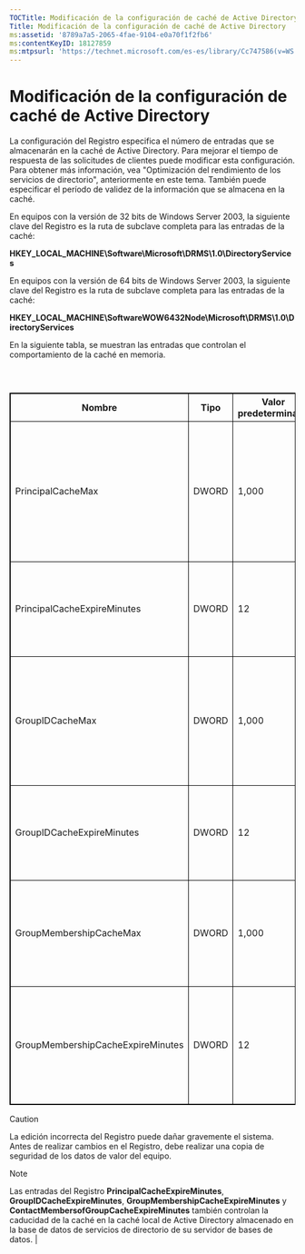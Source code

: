 ```yaml
---
TOCTitle: Modificación de la configuración de caché de Active Directory
Title: Modificación de la configuración de caché de Active Directory
ms:assetid: '8789a7a5-2065-4fae-9104-e0a70f1f2fb6'
ms:contentKeyID: 18127859
ms:mtpsurl: 'https://technet.microsoft.com/es-es/library/Cc747586(v=WS.10)'
---
```


Modificación de la configuración de caché de Active Directory
=============================================================

La configuración del Registro especifica el número de entradas que se almacenarán en la caché de Active Directory. Para mejorar el tiempo de respuesta de las solicitudes de clientes puede modificar esta configuración. Para obtener más información, vea "Optimización del rendimiento de los servicios de directorio", anteriormente en este tema. También puede especificar el período de validez de la información que se almacena en la caché.

En equipos con la versión de 32 bits de Windows Server 2003, la siguiente clave del Registro es la ruta de subclave completa para las entradas de la caché:

**HKEY\_LOCAL\_MACHINE\\Software\\Microsoft\\DRMS\\1.0\\DirectoryServices**

En equipos con la versión de 64 bits de Windows Server 2003, la siguiente clave del Registro es la ruta de subclave completa para las entradas de la caché:

**HKEY\_LOCAL\_MACHINE\\SoftwareWOW6432Node\\Microsoft\\DRMS\\1.0\\DirectoryServices**

En la siguiente tabla, se muestran las entradas que controlan el comportamiento de la caché en memoria.

###  

 
<p> </p>
<table style="border:1px solid black;">
<colgroup>
<col width="25%" />
<col width="25%" />
<col width="25%" />
<col width="25%" />
</colgroup>
<thead>
<tr class="header">
<th style="border:1px solid black;" >Nombre</th>
<th style="border:1px solid black;" >Tipo</th>
<th style="border:1px solid black;" >Valor predeterminado</th>
<th style="border:1px solid black;" >Descripción</th>
</tr>
</thead>
<tbody>
<tr class="odd">
<td style="border:1px solid black;">PrincipalCacheMax</td>
<td style="border:1px solid black;">DWORD</td>
<td style="border:1px solid black;">1,000</td>
<td style="border:1px solid black;">Número máximo de entidades principales y sus direcciones de correo electrónico y SID que se pueden almacenar en caché.</td>
</tr>
<tr class="even">
<td style="border:1px solid black;">PrincipalCacheExpireMinutes</td>
<td style="border:1px solid black;">DWORD</td>
<td style="border:1px solid black;">12</td>
<td style="border:1px solid black;">Período de validez de la información de entidades principales almacenada en la caché.</td>
</tr>
<tr class="odd">
<td style="border:1px solid black;">GroupIDCacheMax</td>
<td style="border:1px solid black;">DWORD</td>
<td style="border:1px solid black;">1,000</td>
<td style="border:1px solid black;">Número máximo de grupos y sus direcciones de correo electrónico y SID que se pueden almacenar en la caché.</td>
</tr>
<tr class="even">
<td style="border:1px solid black;">GroupIDCacheExpireMinutes</td>
<td style="border:1px solid black;">DWORD</td>
<td style="border:1px solid black;">12</td>
<td style="border:1px solid black;">Período de validez de la información de pertenencia a grupos almacenada en la caché.</td>
</tr>
<tr class="odd">
<td style="border:1px solid black;">GroupMembershipCacheMax</td>
<td style="border:1px solid black;">DWORD</td>
<td style="border:1px solid black;">1,000</td>
<td style="border:1px solid black;">Número máximo de contactos que pertenecen a un grupo que puede almacenarse en la caché.</td>
</tr>
<tr class="even">
<td style="border:1px solid black;">GroupMembershipCacheExpireMinutes</td>
<td style="border:1px solid black;">DWORD</td>
<td style="border:1px solid black;">12</td>
<td style="border:1px solid black;">Período de validez de la información almacenada en la caché de contactos que pertenecen a un grupo.</td>
</tr>
</tbody>
</table>
  
> [!CAUTION]
> La edición incorrecta del Registro puede dañar gravemente el sistema. Antes de realizar cambios en el Registro, debe realizar una copia de seguridad de los datos de valor del equipo. 

  
> [!NOTE]
> Las entradas del Registro **PrincipalCacheExpireMinutes**, **GroupIDCacheExpireMinutes**, **GroupMembershipCacheExpireMinutes** y **ContactMembersofGroupCacheExpireMinutes** también controlan la caducidad de la caché en la caché local de Active Directory almacenado en la base de datos de servicios de directorio de su servidor de bases de datos. |
